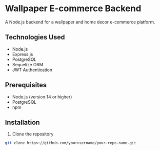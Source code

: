 # Wallpaper E-commerce Backend

A Node.js backend for a wallpaper and home decor e-commerce platform.

## Technologies Used

- Node.js
- Express.js
- PostgreSQL
- Sequelize ORM
- JWT Authentication

## Prerequisites

- Node.js (version 14 or higher)
- PostgreSQL
- npm

## Installation

1. Clone the repository
```bash
git clone https://github.com/yourusername/your-repo-name.git